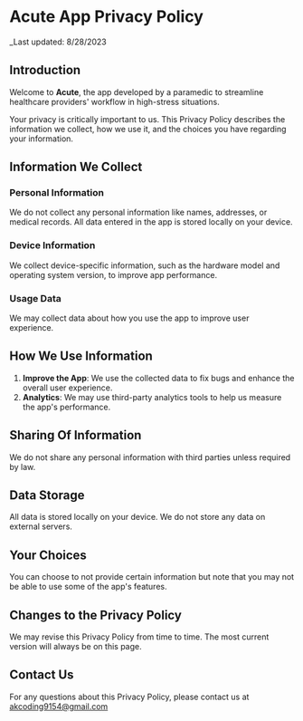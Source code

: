 # Acute App Privacy Policy

_Last updated: 8/28/2023

## Introduction

Welcome to **Acute**, the app developed by a paramedic to streamline healthcare providers' workflow in high-stress situations.

Your privacy is critically important to us. This Privacy Policy describes the information we collect, how we use it, and the choices you have regarding your information.

## Information We Collect

### Personal Information

We do not collect any personal information like names, addresses, or medical records. All data entered in the app is stored locally on your device.

### Device Information

We collect device-specific information, such as the hardware model and operating system version, to improve app performance.

### Usage Data

We may collect data about how you use the app to improve user experience.

## How We Use Information

1. **Improve the App**: We use the collected data to fix bugs and enhance the overall user experience.
2. **Analytics**: We may use third-party analytics tools to help us measure the app's performance.

## Sharing Of Information

We do not share any personal information with third parties unless required by law.

## Data Storage

All data is stored locally on your device. We do not store any data on external servers.

## Your Choices

You can choose to not provide certain information but note that you may not be able to use some of the app's features.

## Changes to the Privacy Policy

We may revise this Privacy Policy from time to time. The most current version will always be on this page.

## Contact Us

For any questions about this Privacy Policy, please contact us at akcoding9154@gmail.com

